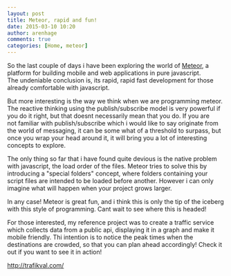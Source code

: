```yaml
---
layout: post
title: Meteor, rapid and fun!
date: 2015-03-10 10:20
author: arenhage
comments: true
categories: [Home, meteor]
---
```

So the last couple of days i have been exploring the world of <a title="Meteor" href="https://www.meteor.com/" target="_blank">Meteor</a>, a platform for building mobile and web applications in pure javascript. The undeniable conclusion is, its rapid, rapid fast development for those already comfortable with javascript.

<!--more-->

But more interesting is the way we think when we are programming meteor. The reactive thinking using the publish/subscribe model is very powerful if you do it right, but that doesnt necessarily mean that you do. If you are not familiar with publish/subscribe which i would like to say originate from the world of messaging, it can be some what of a threshold to surpass, but once you wrap your head around it, it will bring you a lot of interesting concepts to explore.

The only thing so far that i have found quite devious is the native problem with javascript, the load order of the files. Meteor tries to solve this by introducing a "special folders" concept, where folders containing your script files are intended to be loaded before another. However i can only imagine what will happen when your project grows larger.

In any case! Meteor is great fun, and i think this is only the tip of the iceberg with this style of programming. Cant wait to see where this is headed!

For those interested, my reference project was to create a traffic service which collects data from a public api, displaying it in a graph and make it mobile friendly. Thi intention is to notice the peak times when the destinations are crowded, so that you can plan ahead accordingly! Check it out if you want to see it in action!

<a title="http://trafikval.com/" href="http://trafikval.com/" target="_blank">http://trafikval.com/</a>

